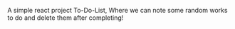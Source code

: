 A simple react project To-Do-List, Where we can note some random works to do and delete them after completing!
